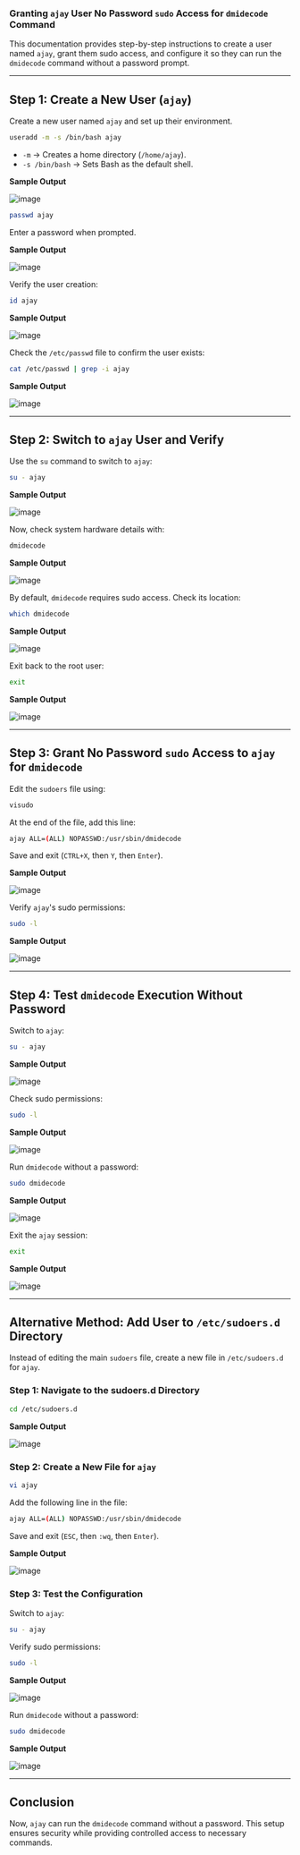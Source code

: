 ### **Granting `ajay` User No Password `sudo` Access for `dmidecode` Command**  

This documentation provides step-by-step instructions to create a user named `ajay`, grant them sudo access, and configure it so they can run the `dmidecode` command without a password prompt.  

---

## **Step 1: Create a New User (`ajay`)**  
Create a new user named `ajay` and set up their environment.  
```sh
useradd -m -s /bin/bash ajay
```
- `-m` → Creates a home directory (`/home/ajay`).  
- `-s /bin/bash` → Sets Bash as the default shell.  

**Sample Output**

![image](https://github.com/user-attachments/assets/1f0e96d4-f08a-4045-b406-8246ddca0517)

```sh
passwd ajay
```
Enter a password when prompted.

**Sample Output**

![image](https://github.com/user-attachments/assets/fec74a9c-d340-4ae9-80f8-2e8b5bd8ca46)

Verify the user creation:
```sh
id ajay
```
**Sample Output**

![image](https://github.com/user-attachments/assets/84cf3e1b-8ce7-49c4-af3f-2ac8804c670c)

Check the `/etc/passwd` file to confirm the user exists:
```sh
cat /etc/passwd | grep -i ajay
```

**Sample Output**

![image](https://github.com/user-attachments/assets/124bbe2e-f101-48ad-8c76-2a89b942d6a2)

---

## **Step 2: Switch to `ajay` User and Verify**  
Use the `su` command to switch to `ajay`:
```sh
su - ajay
```
**Sample Output**

![image](https://github.com/user-attachments/assets/faca7242-f841-4ff5-ba38-86782ce5826f)

Now, check system hardware details with:
```sh
dmidecode
```
**Sample Output**

![image](https://github.com/user-attachments/assets/e45aa5df-48d9-41a3-a0d5-4c181feff78a)

By default, `dmidecode` requires sudo access. Check its location:
```sh
which dmidecode
```
**Sample Output**

![image](https://github.com/user-attachments/assets/214d295c-5c87-403c-8c8f-6ac8e2b12d68)

Exit back to the root user:
```sh
exit
```
**Sample Output**

![image](https://github.com/user-attachments/assets/72962ef9-f1e4-4a1b-82b4-073e75e473bd)

---

## **Step 3: Grant No Password `sudo` Access to `ajay` for `dmidecode`**  
Edit the `sudoers` file using:
```sh
visudo
```
At the end of the file, add this line:  
```sh
ajay ALL=(ALL) NOPASSWD:/usr/sbin/dmidecode
```
Save and exit (`CTRL+X`, then `Y`, then `Enter`).  

**Sample Output**

![image](https://github.com/user-attachments/assets/24ae202d-4a22-4ae8-b8c1-2d672fb6fc4f)

Verify `ajay`'s sudo permissions:
```sh
sudo -l
```
**Sample Output**

![image](https://github.com/user-attachments/assets/a6c838ec-7821-4ba2-9ce5-bee10082266e)

---

## **Step 4: Test `dmidecode` Execution Without Password**  
Switch to `ajay`:
```sh
su - ajay
```
**Sample Output**

![image](https://github.com/user-attachments/assets/5b38bd08-34aa-4d5d-9a4d-f85b5d829bca)

Check sudo permissions:
```sh
sudo -l
```
**Sample Output**

![image](https://github.com/user-attachments/assets/66ef5a75-312b-4bf8-b940-0e45bf85b1ac)

Run `dmidecode` without a password:
```sh
sudo dmidecode
```
**Sample Output**

![image](https://github.com/user-attachments/assets/2e861acc-9363-4d76-b1c5-5b7594564cc3)

Exit the `ajay` session:
```sh
exit
```
**Sample Output**

![image](https://github.com/user-attachments/assets/21f263f9-155d-4346-a806-247b978e1d78)

---

## **Alternative Method: Add User to `/etc/sudoers.d` Directory**  
Instead of editing the main `sudoers` file, create a new file in `/etc/sudoers.d` for `ajay`.

### **Step 1: Navigate to the sudoers.d Directory**
```sh
cd /etc/sudoers.d
```
**Sample Output**

![image](https://github.com/user-attachments/assets/1bb652d9-fcb4-48a1-82f5-cbe330e0d93b)

### **Step 2: Create a New File for `ajay`**
```sh
vi ajay
```
Add the following line in the file:
```sh
ajay ALL=(ALL) NOPASSWD:/usr/sbin/dmidecode
```
Save and exit (`ESC`, then `:wq`, then `Enter`).

**Sample Output**

![image](https://github.com/user-attachments/assets/9ca3e02e-eef0-4166-886a-2bc2fed99b0e)

### **Step 3: Test the Configuration**
Switch to `ajay`:
```sh
su - ajay
```
Verify sudo permissions:
```sh
sudo -l
```
**Sample Output**

![image](https://github.com/user-attachments/assets/de3c9e46-7bcd-4c61-a07e-840f25034b03)

Run `dmidecode` without a password:
```sh
sudo dmidecode
```
**Sample Output**

![image](https://github.com/user-attachments/assets/9c514d03-2424-4a47-a5e5-04b5566ebe38)

---

## **Conclusion**  
Now, `ajay` can run the `dmidecode` command without a password. This setup ensures security while providing controlled access to necessary commands.
